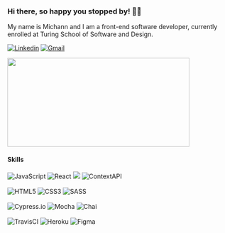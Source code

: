 ### Hi there, so happy you stopped by! 👋🏼

My name is Michann and I am a front-end software developer, currently enrolled at Turing School of Software and Design.


  [![Linkedin](https://img.shields.io/badge/-LinkedIn-0e76a8?style=flat-square&logo=Linkedin&logoColor=white)](https://www.linkedin.com/in/michann-stoner/)
  [![Gmail](https://img.shields.io/badge/Gmail-D14836?style=for-the-badge&logo=gmail&logoColor=white)](mailto:stoner.michann@gmail.com)


<p> 
  <img width="410"  height="200" src="https://github-readme-stats.vercel.app/api?username=michannstoner&theme=nightowl&show_icons=true"/>
</p>


#### Skills 
<p>
  <img alt="JavaScript" src="https://img.shields.io/badge/javascript%20-%23323330.svg?&style=for-the-badge&logo=javascript&logoColor=%23F7DF1E"/>
  <img alt="React" src="https://img.shields.io/badge/react%20-%2320232a.svg?&style=for-the-badge&logo=react&logoColor=%2361DAFB"/>
  <img src="https://img.shields.io/badge/React_Router-CA4245?style=for-the-badge&logo=react-router&logoColor=white"/>
  <img alt="ContextAPI" src="https://img.shields.io/badge/-Context_API-211f20?logo=react&logoColor=61DAFB&style=for-the-badge"/><br></br>
  <img alt="HTML5" src="https://img.shields.io/badge/html5%20-%23E34F26.svg?&style=for-the-badge&logo=html5&logoColor=white"/>
  <img alt="CSS3" src="https://img.shields.io/badge/css3%20-%231572B6.svg?&style=for-the-badge&logo=css3&logoColor=white"/>
  <img alt="SASS" src="https://img.shields.io/badge/SASS%20-hotpink.svg?&style=for-the-badge&logo=SASS&logoColor=white"/><br></br>
  <img alt="Cypress.io" src="https://camo.githubusercontent.com/bd9c528263673db09f67bcf3445ba8e5512cfb6829e966a31ef7a378933b231a/68747470733a2f2f696d672e736869656c64732e696f2f62616467652f2d437970726573732e696f2d626c61636b3f7374796c653d666f722d7468652d6261646765266c6f676f3d637970726573732e696f266c6f676f436f6c6f723d7768697465"/>
  <img alt="Mocha" src="https://img.shields.io/badge/-mocha-8D6748?logo=mocha&logoColor=white&style=for-the-badge"/>
  <img alt="Chai" src="https://img.shields.io/badge/-chai-F7EFDF?logo=chai&logoColor=A30701&style=for-the-badge"/><br></br>
  <img alt="TravisCI" src="https://img.shields.io/badge/-Travis_CI-D9D192?logo=travis-ci&logoColor=C63148&style=for-the-badge"/>
  <img alt="Heroku" src="https://img.shields.io/badge/-heroku-431198?logo=heroku&logoColor=white&style=for-the-badge"/>
  <img alt="Figma" src="https://img.shields.io/badge/Figma-F24E1E?style=for-the-badge&logo=figma&logoColor=white"/>
</p>
